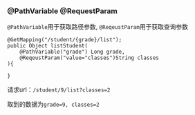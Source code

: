 ### @PathVariable @RequestParam

`@PathVariable`用于获取路径参数, `@ReqeustParam`用于获取查询参数

```
@GetMapping("/student/{grade}/list");
public Object listStudent(
	@PathVariable("grade") Long grade,
	@ReqeustParam("value="classes")String classes
){

}
```

请求url：`/student/9/list?classes=2`

取到的数据为`grade=9, classes=2`